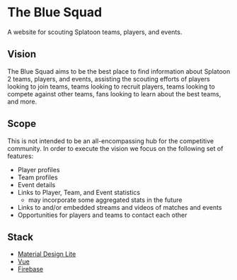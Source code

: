 # The Blue Squad
A website for scouting Splatoon teams, players, and events.

## Vision
The Blue Squad aims to be the best place to find information about Splatoon 2 teams, players, and events, assisting the scouting efforts of players looking to join teams, teams looking to recruit players, teams looking to compete against other teams, fans looking to learn about the best teams, and more.

## Scope
This is not intended to be an all-encompassing hub for the competitive community. In order to execute the vision we focus on the following set of features:
* Player profiles
* Team profiles
* Event details
* Links to Player, Team, and Event statistics
  * may incorporate some aggregated stats in the future
* Links to and/or embedded streams and videos of matches and events
* Opportunities for players and teams to contact each other

## Stack
* [Material Design Lite](https://getmdl.io/index.html)
* [Vue](https://vuejs.org/)
* [Firebase](https://firebase.google.com/)
